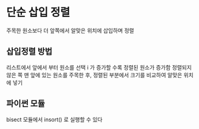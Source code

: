 # 단순 삽입 정렬

주목한 원소보다 더 앞쪽에서 알맞은 위치에 삽입하며 정렬

## 삽입정렬 방법

리스트에서 앞에서 부터 원소를 선택
i 가 증가할 수록 정렬된 원소가 증가함
정렬되지 않은 쪽 맨 앞에 있는 원소를 주목한 후,
정렬된 부분에서 크기를 비교하여 알맞은 위치에 넣기

## 파이썬 모듈
bisect 모듈에서 insort() 로 실행할 수 있다